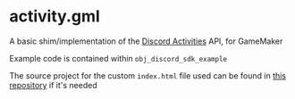 # activity.gml

A basic shim/implementation of the [Discord Activities](https://discord.com/developers/docs/activities/overview) API, for GameMaker

Example code is contained within `obj_discord_sdk_example`

The source project for the custom `index.html` file used can be found in [this repository](https://github.com/Sidorakh/activity.gml.html) if it's needed
